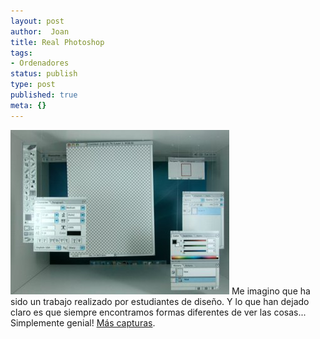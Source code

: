 ```yaml
---
layout: post
author:  Joan
title: Real Photoshop
tags:
- Ordenadores
status: publish
type: post
published: true
meta: {}
---
```

<img src="../images_posts/real_photoshop.jpg" alt="Photoshop" class="center noborder"/>
Me imagino que ha sido un trabajo realizado por estudiantes de diseño. Y lo que han dejado claro es que siempre encontramos formas diferentes de ver las cosas... Simplemente genial! <a href="http://www.hippocrit.com/GUI/index.html">Más capturas</a>.
